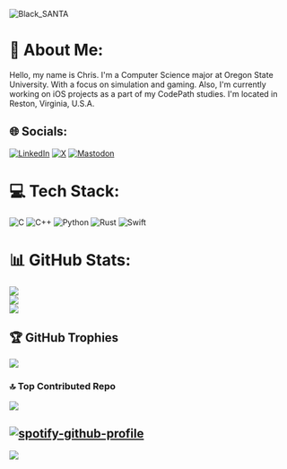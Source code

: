![Black_SANTA](https://github.com/ICANDIGITAL/ICANDIGITAL/assets/32528337/e9d6bcd8-94a5-4f3d-abed-ad944d0bebdc)
# 💫 About Me:
Hello, my name is Chris. I'm a Computer Science major at Oregon State University. With a focus on simulation and gaming. Also, I'm currently working on iOS projects as a part of my CodePath studies. I'm located in Reston, Virginia, U.S.A.


## 🌐 Socials:
[![LinkedIn](https://img.shields.io/badge/LinkedIn-%230077B5.svg?logo=linkedin&logoColor=white)](https://linkedin.com/in/ICANDIGITAL) [![X](https://img.shields.io/badge/X-black.svg?logo=X&logoColor=white)](https://x.com/0bBlackSanta) [![Mastodon](https://img.shields.io/badge/-MASTODON-%232B90D9?style=for-the-badge&logo=mastodon&logoColor=white)](https://kolektiva.social/@TrickyDanceMoves) 

# 💻 Tech Stack:
![C](https://img.shields.io/badge/c-%2300599C.svg?style=for-the-badge&logo=c&logoColor=white) ![C++](https://img.shields.io/badge/c++-%2300599C.svg?style=for-the-badge&logo=c%2B%2B&logoColor=white) ![Python](https://img.shields.io/badge/python-3670A0?style=for-the-badge&logo=python&logoColor=ffdd54) ![Rust](https://img.shields.io/badge/rust-%23000000.svg?style=for-the-badge&logo=rust&logoColor=white) ![Swift](https://img.shields.io/badge/swift-F54A2A?style=for-the-badge&logo=swift&logoColor=white)
# 📊 GitHub Stats:
![](https://github-readme-stats.vercel.app/api?username=icandigital&theme=vision-friendly-dark&hide_border=true&include_all_commits=true&count_private=true)<br/>
![](https://github-readme-streak-stats.herokuapp.com/?user=icandigital&theme=vision-friendly-dark&hide_border=true)<br/>
![](https://github-readme-stats.vercel.app/api/top-langs/?username=icandigital&theme=vision-friendly-dark&hide_border=true&include_all_commits=true&count_private=true&layout=compact)

## 🏆 GitHub Trophies
![](https://github-profile-trophy.vercel.app/?username=icandigital&theme=juicyfresh&no-frame=true&no-bg=false&margin-w=4)

### 🔝 Top Contributed Repo
![](https://github-contributor-stats.vercel.app/api?username=icandigital&limit=5&theme=dark&combine_all_yearly_contributions=true)

[![spotify-github-profile](https://spotify-github-profile.vercel.app/api/view?uid=1250315126&cover_image=true&theme=default&show_offline=true&background_color=121212&interchange=false&bar_color=53b14f&bar_color_cover=true)](https://spotify-github-profile.vercel.app/api/view?uid=1250315126&redirect=true)
---
[![](https://visitcount.itsvg.in/api?id=icandigital&icon=0&color=12)](https://visitcount.itsvg.in)

<!-- Proudly created with GPRM ( https://gprm.itsvg.in ) -->
